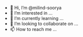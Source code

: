 - 👋 Hi, I’m @milind-soorya
- 👀 I’m interested in ...
- 🌱 I’m currently learning ...
- 💞️ I’m looking to collaborate on ...
- 📫 How to reach me ...

<!---
milind-soorya/milind-soorya is a ✨ special ✨ repository because its `README.md` (this file) appears on your GitHub profile.
You can click the Preview link to take a look at your changes.
--->
